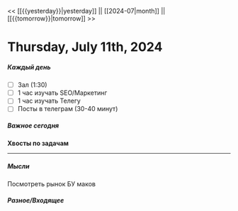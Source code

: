 << [[{{yesterday}}|yesterday]] || [[2024-07|month]] || [[{{tomorrow}}|tomorrow]] >>

# Thursday, July 11th, 2024

##### Каждый день
- [ ] Зал (1:30)
- [ ] 1 час изучать SEO/Маркетинг
- [ ] 1 час изучать Телегу
- [ ] Посты в телеграм  (30-40 минут)
##### Важное сегодня
**Хвосты по задачам**

---

##### Мысли
Посмотреть рынок БУ маков

##### Разное/Входящее
